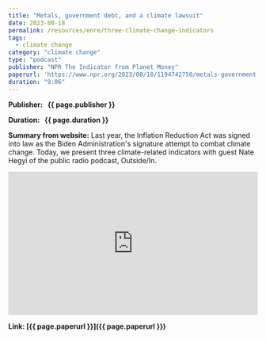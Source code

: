 ```yaml
---
title: "Metals, government debt, and a climate lawsuit"
date: 2023-08-18
permalink: /resources/enre/three-climate-change-indicators
tags:
  - climate change
category: "climate change"
type: "podcast"
publisher: "NPR The Indicator from Planet Money"
paperurl: 'https://www.npr.org/2023/08/18/1194742750/metals-government-debt-and-a-climate-lawsuit'
duration: "9:06"
---
```



**<span class="bold-podcast">Publisher: </span>&nbsp;<span class="text-podcast"> {{ page.publisher }}</span>**

**<span class="bold-podcast">Duration: </span>&nbsp;<span class="text-podcast"> {{ page.duration }}</span>**

**<span class="bold-podcast">Summary from website:</span>**
Last year, the Inflation Reduction Act was signed into law as the Biden Administration's signature attempt to combat climate change. Today, we present three climate-related indicators with guest Nate Hegyi of the public radio podcast, Outside/In.

<iframe src="https://www.npr.org/player/embed/1194742750/1198987142" width="100%" height="290" frameborder="0" scrolling="no" title="NPR embedded audio player"></iframe>

**<span class="small-podcast">Link:</span>&nbsp;<span class="links-podcast">[{{ page.paperurl }}]({{ page.paperurl }})</span>**